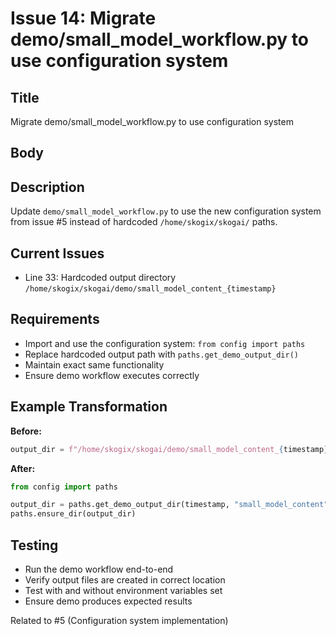 # Issue 14: Migrate demo/small_model_workflow.py to use configuration system

## Title
Migrate demo/small_model_workflow.py to use configuration system

## Body
## Description
Update `demo/small_model_workflow.py` to use the new configuration system from issue #5 instead of hardcoded `/home/skogix/skogai/` paths.

## Current Issues
- Line 33: Hardcoded output directory `/home/skogix/skogai/demo/small_model_content_{timestamp}`

## Requirements
- Import and use the configuration system: `from config import paths`
- Replace hardcoded output path with `paths.get_demo_output_dir()`
- Maintain exact same functionality
- Ensure demo workflow executes correctly

## Example Transformation
**Before:**
```python
output_dir = f"/home/skogix/skogai/demo/small_model_content_{timestamp}"
```

**After:**
```python
from config import paths

output_dir = paths.get_demo_output_dir(timestamp, "small_model_content")
paths.ensure_dir(output_dir)
```

## Testing
- Run the demo workflow end-to-end
- Verify output files are created in correct location
- Test with and without environment variables set
- Ensure demo produces expected results

Related to #5 (Configuration system implementation)
